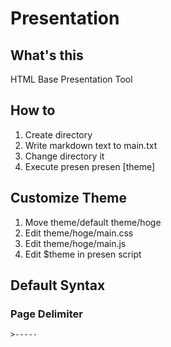# Presentation
## What's this
HTML Base Presentation Tool

## How to
1. Create directory
2. Write markdown text to main.txt
3. Change directory it
4. Execute presen
	presen [theme]

## Customize Theme 
1. Move theme/default theme/hoge
2. Edit theme/hoge/main.css
3. Edit theme/hoge/main.js
4. Edit $theme in presen script

## Default Syntax
### Page Delimiter
	>-----
